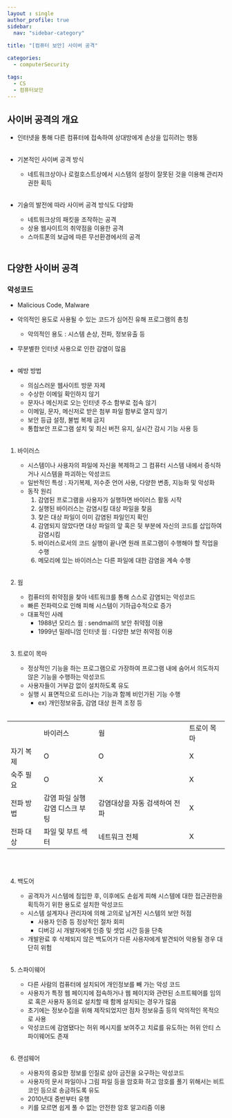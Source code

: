 ```yaml
---
layout : single
author_profile: true
sidebar: 
  nav: "sidebar-category"
  
title: "[컴퓨터 보안] 사이버 공격"

categories:
  - computerSecurity

tags:
  - CS
  - 컴퓨터보안
---
```


## 사이버 공격의 개요
- 인터넷을 통해 다른 컴퓨터에 접속하여 상대방에게 손상을 입히려는 행동<br><br>

- 기본적인 사이버 공격 방식<br>
	- 네트워크상이나 로컬호스트상에서 시스템의 설정이 잘못된 것을 이용해 관리자 권한 획득<br><br>

- 기술의 발전에 따라 사이버 공격 방식도 다양화<br>
	- 네트워크상의 패킷을 조작하는 공격<br>
	- 상용 웹사이트의 취약점을 이용한 공격<br>
	- 스마트폰의 보급에 따른 무선환경에서의 공격<br><br>

## 다양한 사이버 공격
### 악성코드
- Malicious Code, Malware<br>
- 악의적인 용도로 사용될 수 있는 코드가 심어진 유해 프로그램의 총칭<br>
	- 악의적인 용도 : 시스템 손상, 전파, 정보유출 등<br>
- 무분별한 인터넷 사용으로 인한 감염이 많음<br><br>

- 예방 방법<br>
	- 의심스러운 웹사이트 방문 자제<br>
	- 수상한 이메일 확인하지 않기<br>
	- 문자나 메신저로 오는 인터넷 주소 함부로 접속 않기<br>
	- 이메일, 문자, 메신저로 받은 첨부 파일 함부로 열지 않기<br>
	- 보안 등급 설정, 불법 복제 금지<br>
	-  통합보안 프로그램 설치 및 최신 버전 유지, 실시간 감시 기능 사용 등<br><br>

1. 바이러스<br>
	- 시스템이나 사용자의 파일에 자신을 복제하고 그 컴퓨터 시스템 내에서 증식하거나 시스템을 파괴하는 악성코드<br>
	- 일반적인 특성 : 자기복제, 저수준 언어 사용, 다양한 변종, 지능화 및 악성화<br>
	- 동작 원리<br>
		1) 감염된 프로그램을 사용자가 실행하면 바이러스 활동 시작<br>
		2) 실행된 바이러스는 감염시킬 대상 파일을 찾음<br>
		3) 찾은 대상 파일이 이미 감염된 파일인지 확인<br>
		4) 감염되지 않았다면 대상 파일의 앞 혹은 뒷 부분에 자신의 코드를 삽입하여 감염시킴<br>
		5) 바이러스로서의 코드 실행이 끝나면 원래 프로그램이 수행해야 할 작업을 수행<br>
		6) 메모리에 있는 바이러스는 다른 파일에 대한 감염을 계속 수행<br><br>

2. 웜<br>
	- 컴퓨터의 취약점을 찾아 네트워크를 통해 스스로 감염되는 악성코드<br>
	- 빠른 전파력으로 인해 피해 시스템이 기하급수적으로 증가<br>
	- 대표적인 사례<br>
		- 1988년 모리스 웜 : sendmail의 보안 취약점 이용<br>
		- 1999년 밀레니엄 인터넷 웜 : 다양한 보안 취약점 이용<br><br>

3. 트로이 목마 <br>
	- 정상적인 기능을 하는 프로그램으로 가장하여 프로그램 내에 숨어서 의도하지 않은 기능을 수행하는 악성코드<br>
	- 사용자들이 거부감 없이 설치하도록 유도<br>
	- 실행 시 표면적으로 드러나는 기능과 함께 비인가된 기능 수행<br>
		- ex) 개인정보유출, 감염 대상 원격 조정 등<br><br>

<table>
<tr>
<td></td>
<td>바이러스</td>
<td>웜</td>
<td>트로이 목마</td>
</tr>
<tr>
<td>자기 복제</td>
<td>O</td>
<td>O</td>
<td>X</td>
</tr>
<tr>
<td>숙주 필요</td>
<td>O</td>
<td>X</td>
<td>X</td>
</tr>
<tr>
<td>전파 방법</td>
<td>감염 파일 실행<br> 감염 디스크 부팅</td>
<td>감염대상을 자동 검색하여 전파</td>
<td>X</td>
</tr>
<tr>
<td>전파 대상</td>
<td>파일 및 부트 섹터</td>
<td>네트워크 전체</td>
<td>X</td>
</tr>
</table>

<br><br>

4. 백도어<br>
	- 공격자가 시스템에 침입한 후, 이후에도 손쉽게 피해 시스템에 대한 접근권한을 획득하기 위한 용도로 설치한 악성코드<br>
	- 시스템 설계자나 관리자에 의해 고의로 남겨진 시스템의 보안 허점<br>
		- 사용자 인증 등 정상적인 절차 회피<br>
		- 디버깅 시 개발자에게 인증 및 셋업 시간 등을 단축<br>
	- 개발완료 후 삭제되지 않은 백도어가 다른 사용자에게 발견되어 악용될 경우 대단히 위험<br><br>

5. 스파이웨어<br>
	- 다른 사람의 컴퓨터에 설치되어 개인정보를 빼 가는 악성 코드<br>
	- 사용자가 특정 웹 페이지에 접속하거나 웹 페이지와 관련된 소프트웨어를 임의로 혹은 사용자 동의로 설치할 때 함께 설치되는 경우가 많음<br>
	- 초기에는 정보수집을 위해 제작되었지만 점차 정보유출 등의 악의적인 목적으로 사용<br>
	- 악성코드에 감염됐다는 허위 메시지를 보여주고 치료를 유도하는 허위 안티 스파이웨어도 존재<br><br>

6. 랜섬웨어<br>
	- 사용자의 중요한 정보를 인질로 삼아 금전을 요구하는 악성코드<br>
	- 사용자의 문서 파일이나 그림 파일 등을 암호화 하고 암호를 풀기 위해서는 비트코인 등으로 송금하도록 유도<br>
	- 2010년대 중반부터 유행<br>
	- 키를 모르면 쉽게 풀 수 없는 안전한 암호 알고리즘 이용<br><br>
